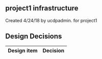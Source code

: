 ## project1 infrastructure

Created 4/24/18 by ucdpadmin. for project1


## Design Decisions
| Design item                | Decision|
| :----------------------------------- | :--------------------------------------------------------------------------------|

